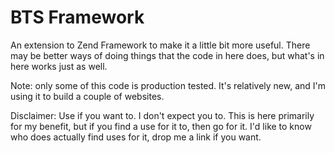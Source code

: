 BTS Framework
=============

An extension to Zend Framework to make it a little bit more useful. There may be better ways of doing things that the code in here does, but what's in here works just as well.

Note: only some of this code is production tested. It's relatively new, and I'm using it to build a couple of websites.

Disclaimer: Use if you want to. I don't expect you to. This is here primarily for my benefit, but if you find a use for it to, then go for it. I'd like to know who does actually find uses for it, drop me a link if you want.